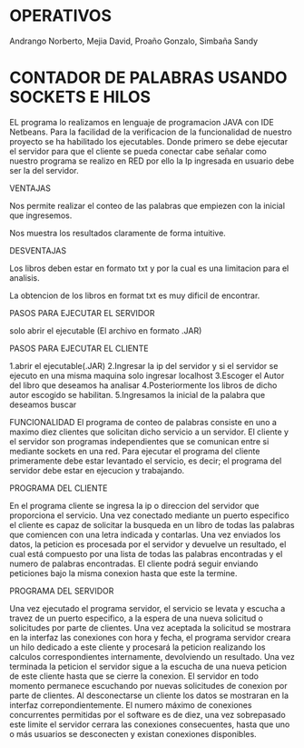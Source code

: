 # OPERATIVOS

Andrango Norberto,
Mejia David,
Proaño Gonzalo,
Simbaña Sandy


# CONTADOR DE PALABRAS USANDO SOCKETS E HILOS
EL programa lo realizamos en lenguaje de programacion JAVA con IDE Netbeans.
Para la facilidad de la verificacion de la funcionalidad de nuestro proyecto se ha habilitado los ejecutables.
Donde primero se debe ejecutar el servidor para que el cliente se pueda conectar cabe señalar como nuestro programa se realizo en RED por ello la Ip ingresada en usuario debe ser la del servidor.

VENTAJAS

Nos permite realizar el conteo de las palabras que empiezen con la inicial que ingresemos.

Nos muestra los resultados claramente de forma intuitive.

DESVENTAJAS

Los libros deben estar en formato txt y por la cual es una limitacion para el analisis.

La obtencion de los libros en format txt es muy dificil de encontrar. 


PASOS PARA EJECUTAR EL SERVIDOR


solo abrir el ejecutable (El archivo en formato .JAR)

PASOS PARA EJECUTAR EL CLIENTE

1.abrir el ejecutable(.JAR)
2.Ingresar la ip del servidor y si el servidor se ejecuto en una misma maquina solo ingresar localhost
3.Escoger el Autor del libro que deseamos ha analisar
4.Posteriormente los libros de dicho autor escogido se habilitan.
5.Ingresamos la inicial de la palabra que deseamos buscar

FUNCIONALIDAD
El programa de conteo de palabras consiste en uno a maximo diez clientes que solicitan dicho servicio a un servidor.
El cliente y el servidor son programas independientes que se comunican entre si mediante sockets en una red.
Para ejecutar el programa del cliente primeramente debe estar levantado el servicio, es decir; el programa
del servidor debe estar en ejecucion y trabajando. 

PROGRAMA DEL CLIENTE

En el programa cliente se ingresa la ip o direccion del servidor que proporciona el servicio.
Una vez conectado mediante un puerto especifico el cliente es capaz de solicitar la busqueda 
en un libro de todas las palabras que comiencen con una letra indicada y contarlas.
Una vez enviados los datos, la peticion es procesada por el servidor y devuelve un resultado, el cual está compuesto
por una lista de todas las palabras encontradas y el numero de palabras encontradas.
El cliente podrá seguir enviando peticiones bajo la misma conexion hasta que este la termine.

PROGRAMA DEL SERVIDOR

Una vez ejecutado el programa servidor, el servicio se levata y escucha a travez de un puerto especifico, 
a la espera de una nueva solicitud o solicitudes por parte de clientes.
Una vez aceptada la solicitud se mostrara en la interfaz las conexiones con hora y fecha,
el programa servidor creara un hilo dedicado a este cliente y procesará la peticion realizando los calculos correspondientes 
internamente, devolviendo un resultado. Una vez terminada la peticion el servidor sigue a la escucha de una nueva peticion de
este cliente hasta que se cierre la conexion. 
El servidor en todo momento permanece escuchando por nuevas solicitudes de conexion por parte de clientes.
Al desconectarse un cliente los datos se mostraran en la interfaz correpondientemente.
El numero máximo de conexiones concurrentes permitidas por el software es de diez, una vez sobrepasado este limite
el servidor cerrara las conexiones consecuentes, hasta que uno o más usuarios se desconecten y existan conexiones disponibles.
